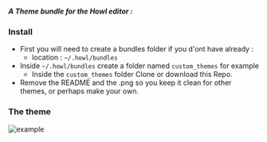 

##### A Theme bundle for the Howl editor :

### Install

* First you will need to create a bundles folder if you d'ont have already :
  * location :  `~/.howl/bundles`
* Inside `~/.howl/bundles` create a folder named `custom_themes` for example
  * Inside the `custom_themes` folder Clone or download this Repo.
* Remove the README and the .png so you keep it clean for other themes, or perhaps make your own.

### The theme 
![example](https://github.com/maromaroXD/Corrupt/blob/master/example.png)
